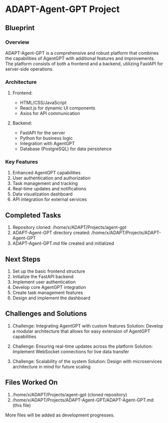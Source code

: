 # ADAPT-Agent-GPT Project

## Blueprint

### Overview
ADAPT-Agent-GPT is a comprehensive and robust platform that combines the capabilities of AgentGPT with additional features and improvements. The platform consists of both a frontend and a backend, utilizing FastAPI for server-side operations.

### Architecture
1. Frontend:
   - HTML/CSS/JavaScript
   - React.js for dynamic UI components
   - Axios for API communication

2. Backend:
   - FastAPI for the server
   - Python for business logic
   - Integration with AgentGPT
   - Database (PostgreSQL) for data persistence

### Key Features
1. Enhanced AgentGPT capabilities
2. User authentication and authorization
3. Task management and tracking
4. Real-time updates and notifications
5. Data visualization dashboard
6. API integration for external services

## Completed Tasks
1. Repository cloned: /home/x/ADAPT/Projects/agent-gpt
2. ADAPT-Agent-GPT directory created: /home/x/ADAPT/Projects/ADAPT-Agent-GPT
3. ADAPT-Agent-GPT.md file created and initialized

## Next Steps
1. Set up the basic frontend structure
2. Initialize the FastAPI backend
3. Implement user authentication
4. Develop core AgentGPT integration
5. Create task management features
6. Design and implement the dashboard

## Challenges and Solutions
1. Challenge: Integrating AgentGPT with custom features
   Solution: Develop a modular architecture that allows for easy extension of AgentGPT capabilities

2. Challenge: Ensuring real-time updates across the platform
   Solution: Implement WebSocket connections for live data transfer

3. Challenge: Scalability of the system
   Solution: Design with microservices architecture in mind for future scaling

## Files Worked On
1. /home/x/ADAPT/Projects/agent-gpt (cloned repository)
2. /home/x/ADAPT/Projects/ADAPT-Agent-GPT/ADAPT-Agent-GPT.md (this file)

More files will be added as development progresses.